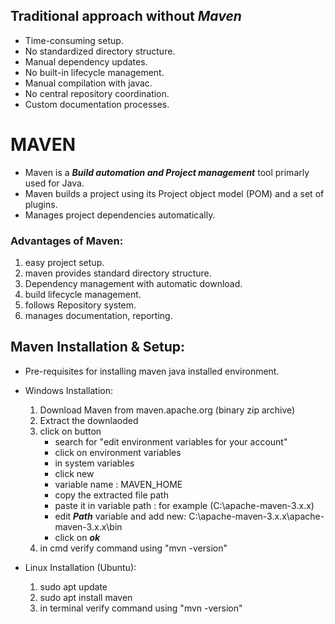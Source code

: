 ## Traditional approach without ***Maven***
* Time-consuming setup.
* No standardized directory structure.
* Manual dependency updates.
* No built-in lifecycle management.
* Manual compilation with javac.
* No central repository coordination.
* Custom documentation processes.


# MAVEN 

- Maven is a ***Build automation and Project management*** tool primarly used for Java.
- Maven builds a project using its Project object model (POM) and a set of plugins.
- Manages project dependencies automatically.

### Advantages of Maven:

1. easy project setup.
2. maven provides standard directory structure.
3. Dependency management with automatic download.
4. build lifecycle management.
5. follows Repository system.
6. manages documentation, reporting.

## Maven Installation & Setup:

- Pre-requisites for installing maven
    java installed environment.

- Windows Installation:
    1. Download Maven from maven.apache.org (binary zip archive)
    2. Extract the downlaoded
    3. click on  button
        - search for "edit environment variables for your account"
        - click on environment variables
        - in system variables
        - click new 
        - variable name : MAVEN_HOME
        - copy the extracted file path 
        - paste it in variable path : for example (C:\apache-maven-3.x.x)
        - edit ***Path*** variable and add new: C:\apache-maven-3.x.x\apache-maven-3.x.x\bin
        - click on ***ok***
    4. in cmd verify command using "mvn -version"

- Linux Installation (Ubuntu):
    1. sudo apt update 
    2. sudo apt install maven
    3. in terminal verify command using "mvn -version"

